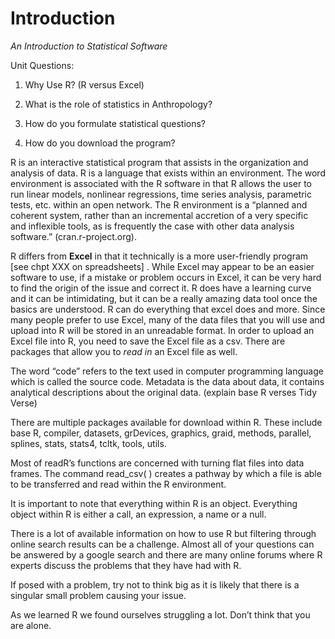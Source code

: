 # Introduction

*An Introduction to Statistical Software*


 
Unit Questions: 

1. Why Use R? (R versus Excel)

2. What is the role of statistics in Anthropology? 

3. How do you formulate statistical questions? 

4. How do you download the program?
 
 
R is an interactive statistical program that assists in the organization and analysis of data. R is a language that exists within an environment. The word environment is associated with the R software in that R allows the user to run linear models, nonlinear regressions, time series analysis, parametric tests, etc. within an open network. The R environment is a “planned and coherent system, rather than an incremental accretion of a very specific and inflexible tools, as is frequently the case with other data analysis software.” (cran.r-project.org). 
 
R differs from **Excel** in that it technically is a more user-friendly program [see chpt XXX on spreadsheets] . While Excel may appear to be an easier software to use, if a mistake or problem occurs in Excel, it can be very hard to find the origin of the issue and correct it. R does have a learning curve and it can be intimidating, but it can be a really amazing data tool once the basics are understood. R can do everything that excel does and more. Since many people prefer to use Excel, many of the data files that you will use and upload into R will be stored in an unreadable format. In order to upload an Excel file into R, you need to save the Excel file as a csv. There are packages that allow you to *read in* an Excel file as well. 
 
The word “code” refers to the text used in computer programming language which is called the source code. Metadata is the data about data, it contains analytical descriptions about the original data.
(explain base R verses Tidy Verse)
 
There are multiple packages available for download within R. These include base R, compiler, datasets, grDevices, graphics, graid, methods, parallel, splines, stats, stats4, tcltk, tools, utils. 
 
Most of readR’s functions are concerned with turning flat files into data frames. The command read_csv( ) creates a pathway by which a file is able to be transferred and read within the R environment. 
 
It is important to note that everything within R is an object. Everything object within R is either a call, an expression, a name or a null. 
 
There is a lot of available information on how to use R but filtering through online search results can be a challenge. Almost all of your questions can be answered by a google search and there are many online forums where R experts discuss the problems that they have had with R. 
 
If posed with a problem, try not to think big as it is likely that there is a singular small problem causing your issue. 

As we learned R we found ourselves struggling a lot. Don’t think that you are alone. 


